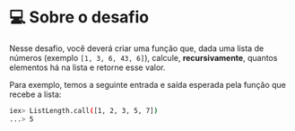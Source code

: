 # 💻 Sobre o desafio
Nesse desafio, você deverá criar uma função que, dada uma lista de números (exemplo `[1, 3, 6, 43, 6]`), calcule, **recursivamente**, quantos elementos há na lista e retorne esse valor.

Para exemplo, temos a seguinte entrada e saída esperada pela função que recebe a lista:

```bash
iex> ListLength.call([1, 2, 3, 5, 7])
...> 5
```
